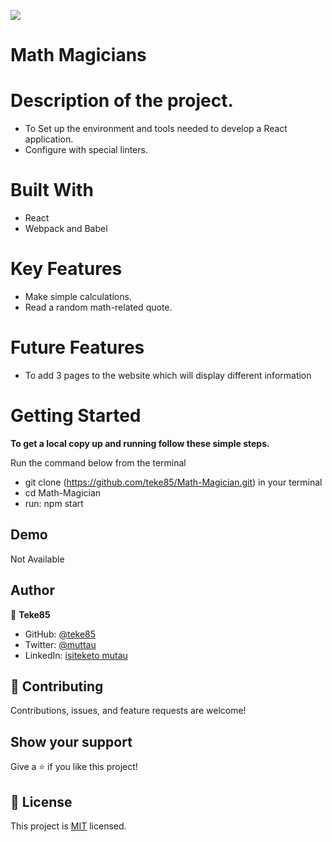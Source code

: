 ![](https://img.shields.io/badge/Microverse-blueviolet)

# Math Magicians

# Description of the project.
- To Set up the environment and tools needed to develop a React application.
- Configure with special linters. 

# Built With

- React
- Webpack and Babel

# Key Features

- Make simple calculations.
- Read a random math-related quote.

# Future Features

- To add 3 pages to the website which will display different information

# Getting Started

**To get a local copy up and running follow these simple steps.**

Run the command below from the terminal

- git clone (https://github.com/teke85/Math-Magician.git) in your terminal
- cd Math-Magician
- run: npm start

## Demo

Not Available

## Author

👤 **Teke85**

- GitHub: [@teke85](https://github.com/teke85)
- Twitter: [@muttau](https://twitter.com/muttau)
- LinkedIn: [isiteketo mutau](https://www.linkedin.com/in/isiteketo-mutau-736894241/)


## 🤝 Contributing

Contributions, issues, and feature requests are welcome!

## Show your support

Give a ⭐️ if you like this project!


## 📝 License

This project is [MIT](./LICENSE.txt) licensed.
